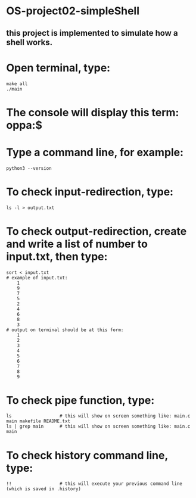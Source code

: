 # OS-project02-simpleShell
## this project is implemented to simulate how a shell works.


# Open terminal, type:
    make all
    ./main

# The console will display this term: oppa:$

# Type a command line, for example: 
    python3 --version

# To check input-redirection, type:
    ls -l > output.txt
    
# To check output-redirection, create and write a list of number to input.txt, then type:
    sort < input.txt
    # example of input.txt:
        1
        9
        7
        5
        2
        4
        6
        8
        3
    # output on terminal should be at this form:
        1
        2
        3
        4
        5
        6
        7
        8
        9
# To check pipe function, type:
    ls                  # this will show on screen something like: main.c main makefile README.txt
    ls | grep main      # this will show on screen something like: main.c main

# To check history command line, type:
    !!                  # this will execute your previous command line (which is saved in .history)
